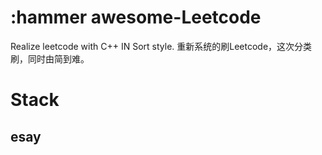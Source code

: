 # :hammer awesome-Leetcode
 Realize leetcode with C++ IN Sort style.
 重新系统的刷Leetcode，这次分类刷，同时由简到难。

# Stack
## esay
